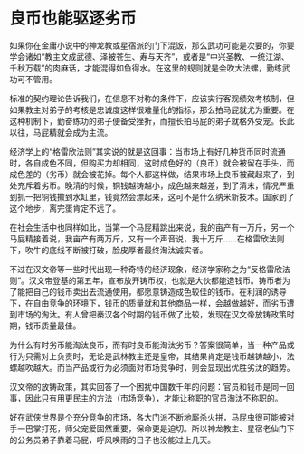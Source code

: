 # 良币也能驱逐劣币

如果你在金庸小说中的神龙教或星宿派的门下混饭，那么武功可能是次要的，你要学会诸如“教主文成武德、泽被苍生、寿与天齐”，或者是“中兴圣教、一统江湖、千秋万载”的肉麻话，才能混得如鱼得水。在这里的规则就是会吹大法螺，勤练武功可不管用。 

标准的契约理论告诉我们，在信息不对称的条件下，应该实行客观绩效考核制，但如果教主对弟子的考核是忠诚度这样很难量化的指标，那么拍马屁就尤为重要。在这种机制下，勤奋练功的弟子便备受挫折，而擅长拍马屁的弟子就格外受宠。长此以往，马屁精就会成为主流。 

经济学上的“格雷欣法则”其实说的就是这回事：当市场上有好几种货币同时流通时，各自成色不同，但购买力却相同，这时成色好的（良币）就会被留在手头，而成色差的（劣币）就会被花掉。每个人都这样做，结果市场上良币被藏起来了，到处充斥着劣币。晚清的时候，铜钱越铸越小，成色越来越差，到了清末，情况严重到抓一把铜钱撒到水缸里，钱竟然会漂起来，这可不是什么纳米新技术。国家到了这个地步，离完蛋肯定不远了。 

在社会生活中也同样如此，当第一个马屁精跳出来说，我的亩产有一万斤，另一个马屁精接着说，我亩产有两万斤，又有一个声音说，我十万斤……在格雷欣法则下，吹牛的底线不断被打破，脸皮厚者最终淘汰诚实者。 

不过在汉文帝等一些时代出现一种奇特的经济现象，经济学家称之为“反格雷欣法则”。汉文帝登基的第五年，宣布放开铸币权，也就是大伙都能造钱币。铸币者为了能把自己的钱币卖出去流通使用，都愿意铸造成色较佳的钱币。在利润的诱导下，在自由竞争的环境下，钱币的质量就和其他商品一样，会越做越好，而劣币遭到市场的淘汰。有人曾把秦汉各个时期的钱币做了比较，发现在汉文帝放铸政策时期，钱币质量最佳。 

为什么有时劣币能淘汰良币，而有时良币能淘汰劣币？答案很简单，当一种产品或行为只需对上负责时，无论是武林教主还是皇帝，其结果肯定是钱币越铸越小，法螺越吹越大。而当产品或行为必须面对市场竞争时，则会显现出优胜劣汰的趋势。 

汉文帝的放铸政策，其实回答了一个困扰中国数千年的问题：官员和钱币是同一回事，因此只有用更民主的方法（市场竞争），才能让称职的官员淘汰不称职的。 

好在武侠世界是个充分竞争的市场，各大门派不断地厮杀火拼，马屁虫很可能被对手一巴掌打死，师父宠爱固然重要，保命更是迫切。所以神龙教主、星宿老仙门下的公务员弟子靠着马屁，呼风唤雨的日子也没能过上几天。